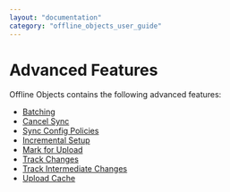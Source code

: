 ```yaml
---
layout: "documentation"
category: "offline_objects_user_guide"
---
```



Advanced Features
=================

Offline Objects contains the following advanced features:

*   [Batching](Batching.html)
*   [Cancel Sync](Cancel_Sync.html)
*   [Sync Config Policies](SyncConfigPolicies.html)
*   [Incremental Setup](IncrementalSetup.html)
*   [Mark for Upload](Mark_for_Upload.html)
*   [Track Changes](Track_Changes.html)
*   [](Troubleshooting.html)[Track Intermediate Changes](Track_Intermediate_Changes.html)
*   [Upload Cache](Upload_Cache.html)
